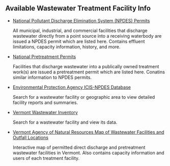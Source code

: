 ## Available Wastewater Treatment Facility Info

- [National Pollutant Discharge Elimination System (NPDES) Permits](https://anrweb.vt.gov/DEC/IWIS/ReportViewer2.aspx?Report=WWActiveNPDESPermits&ViewParms=False)

  All municipal, industrial, and commercial facilities that discharge wastewater directly from a point source into a receiving waterbody are issued a NPDES permit which are listed here. Contains effluent limitations, capacity information, history, and more.

- [National Pretreatment Permits](https://anrweb.vt.gov/DEC/IWIS/ReportViewer2.aspx?Report=WWActivePretreatmentPermits&ViewParms=False)

  Facilities that discharge wastewater into a publically owned treatment work(s) are issued a pretreatment permit which are listed here. Conatins similar information to NPDES permits.

- [Environmental Protection Agency ICIS-NPDES Database](https://echo.epa.gov/detailed-facility-report?fid=110039942015)

  Search for a wastewater facility or geographic area to view detailed facility reports and summaries.

- [Vermont Wastewater Inventory](https://anrweb.vt.gov/DEC/WWInventory/Default.aspx)

  Search for a wastewater facility and view its data.

- [Vermont Agency of Natural Resources Map of Wastewater Facilities and Outfall Locations](https://experience.arcgis.com/experience/cf08a4b00dfe4d4fbae380fd82914f84/)

  Interactive map of permitted direct discharge and pretreatment wastewater facilities in Vermont. Also contains capacity information and users of each treatment facility.

  
